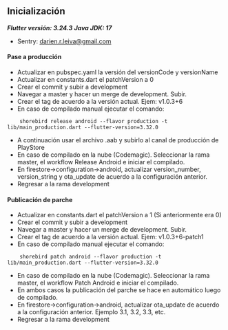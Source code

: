 ## Inicialización

***Flutter versión: 3.24.3***
***Java JDK: 17***

- Sentry: darien.r.leiva@gmail.com

#### Pase a producción

- Actualizar en pubspec.yaml la versión del versionCode y versionName
- Actualizar en constants.dart el patchVersion a 0
- Crear el commit y subir a development
- Navegar a master y hacer un merge de development. Subir.
- Crear el tag de acuerdo a la versión actual. Ejem: v1.0.3+6
- En caso de compilado manual ejecutar el comando:
```
    shorebird release android --flavor production -t lib/main_production.dart --flutter-version=3.32.0
```
- A continuación usar el archivo .aab y subirlo al canal de producción de PlayStore
- En caso de compilado en la nube (Codemagic). Seleccionar la rama master, el workflow Release Android e iniciar el compilado.
- En firestore->configuration->android, actualizar version_number, version_string y ota_update de acuerdo a la configuración anterior.
- Regresar a la rama development

#### Publicación de parche

- Actualizar en constants.dart el patchVersion a 1 (Si anteriormente era 0)
- Crear el commit y subir a development
- Navegar a master y hacer un merge de development. Subir.
- Crear el tag de acuerdo a la versión actual. Ejem: v1.0.3+6-patch1
- En caso de compilado manual ejecutar el comando:
```
    shorebird patch android --flavor production -t lib/main_production.dart --flutter-version=3.32.0
```
- En caso de compilado en la nube (Codemagic). Seleccionar la rama master, el workflow Patch Android e iniciar el compilado.
- En ambos casos la publicación del parche se hace en automático luego de compilado.
- En firestore->configuration->android, actualizar ota_update de acuerdo a la configuración anterior. Ejemplo 3.1, 3.2, 3.3, etc.
- Regresar a la rama development
